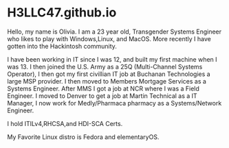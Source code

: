 # H3LLC47.github.io
Hello, my name is Olivia. I am a 23 year old, Transgender Systems Engineer who likes to play with Windows,Linux, and MacOS. More recently I have gotten into the Hackintosh community.

I have been working in IT since I was 12, and built my first machine when I was 13. I then joined the U.S. Army as a 25Q (Multi-Channel Systems Operator), I then got my first civillian IT job at Buchanan Technologies a large MSP provider. I then moved to Members Mortgage Services as a Systems Engineer. After MMS I got a job at NCR where I was a Field Engineer. I moved to Denver to get a job at Martin Technical as a IT Manager, I now work for Medly/Pharmaca pharmacy as a Systems/Network Engineer.

I hold ITILv4,RHCSA,and HDI-SCA Certs.

My Favorite Linux distro is Fedora and elementaryOS.
